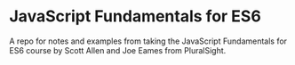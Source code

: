# JavaScript Fundamentals for ES6

A repo for notes and examples from taking the JavaScript Fundamentals for ES6 course by Scott Allen and Joe Eames from PluralSight.
